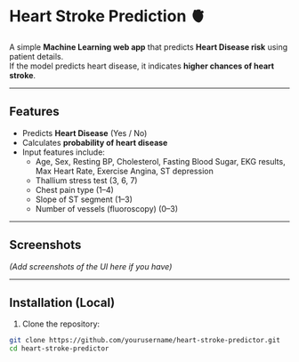# Heart Stroke Prediction 🫀

A simple **Machine Learning web app** that predicts **Heart Disease risk** using patient details.  
If the model predicts heart disease, it indicates **higher chances of heart stroke**.

---

## **Features**

- Predicts **Heart Disease** (Yes / No)  
- Calculates **probability of heart disease**  
- Input features include:
  - Age, Sex, Resting BP, Cholesterol, Fasting Blood Sugar, EKG results, Max Heart Rate, Exercise Angina, ST depression
  - Thallium stress test (3, 6, 7)
  - Chest pain type (1–4)
  - Slope of ST segment (1–3)
  - Number of vessels (fluoroscopy) (0–3)

---

## **Screenshots**

*(Add screenshots of the UI here if you have)*

---

## **Installation (Local)**

1. Clone the repository:

```bash
git clone https://github.com/yourusername/heart-stroke-predictor.git
cd heart-stroke-predictor
